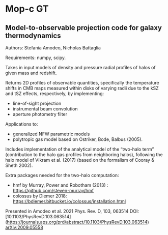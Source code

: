 # Mop-c GT
## Model-to-observable projection code for galaxy thermodynamics

 Authors: Stefania Amodeo, Nicholas Battaglia
 
Requirements: numpy, scipy.

 Takes in input models of density and pressure radial profiles of halos of given mass and redshift.

 Returns 2D profiles of observable quantities, specifically the temperature shifts in CMB maps measured within disks of varying radii due to the kSZ and tSZ effects, respectively, by implementing:

 - line-of-sight projection
 - instrumental beam convolution
 - aperture photometry filter

 Applications to:
 - generalized NFW parametric models
 - polytropic gas model based on Ostriker, Bode, Balbus (2005).
 
Includes implementation of the analytical model of the “two-halo term” (contribution to the halo gas profiles from neighboring halos), following the halo model of Vikram et al. (2017) (based on the formalism of Cooray & Sheth 2002).

Extra packages needed for the two-halo computation: 
- hmf by Murray, Power and Robotham (2013) : https://github.com/steven-murray/hmf 
- colossus by Diemer 2018: https://bdiemer.bitbucket.io/colossus/installation.html

Presented in Amodeo et al. 2021 Phys. Rev. D, 103, 063514
DOI: [10.1103/PhysRevD.103.063514] (https://journals.aps.org/prd/abstract/10.1103/PhysRevD.103.063514)
[arXiv:2009.05558 ](https://arxiv.org/abs/2009.05558)
